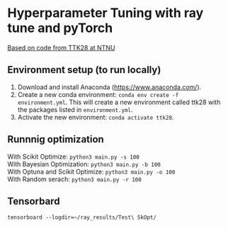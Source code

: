 # Hyperparameter Tuning with ray tune and pyTorch

[Based on code from TTK28 at NTNU](https://github.com/bgrimstad/TTK28-Courseware)

## Environment setup (to run locally)

1. Download and install Anaconda (https://www.anaconda.com/).
2. Create a new conda environment: `conda env create -f environment.yml`. This will create a new environment called
   ttk28 with the packages listed in `environment.yml`.
3. Activate the new environment: `conda activate ttk28`.

## Runnnig optimization

With Scikit Optimize: `python3 main.py -s 100`  
With Bayesian Optimization: `python3 main.py -b 100`  
With Optuna and Scikit Optimize: `python3 main.py -o 100`  
With Random serach: `python3 main.py -r 100`

## Tensorbard

`tensorboard --logdir=~/ray_results/Test\ SkOpt/`
